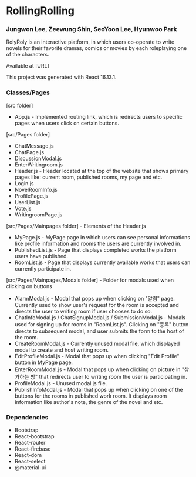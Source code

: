 # RollingRolling

### Jungwon Lee, Zeewung Shin, SeoYoon Lee, Hyunwoo Park

RolyRoly is an interactive platform, in which users co-operate to write novels for their favorite dramas, comics or movies by each roleplaying one of the characters.

Available at [URL]

This project was generated with React 16.13.1.

### Classes/Pages

[src folder]
* App.js - Implemented routing link, which is redirects users to specific pages when users click on certain buttons.

[src/Pages folder]
* ChatMessage.js
* ChatPage.js
* DiscussionModal.js
* EnterWritingroom.js
* Header.js - Header located at the top of the website that shows primary pages like: current room, published rooms, my page and etc.
* Login.js
* NovelRoomInfo.js
* ProfilePage.js
* UserList.js
* Vote.js
* WritingroomPage.js

[src/Pages/Mainpages folder] - Elements of the Header.js
* MyPage.js - MyPage page in which users can see personal informations like profile information and rooms the users are currently involved in.
* PublishedList.js - Page that displays completed works the platform users have published.
* RoomList.js - Page that displays currently available works that users can currently participate in.

[src/Pages/Mainpages/Modals folder] - Folder for modals used when clicking on buttons
* AlarmModal.js - Modal that pops up when clicking on "알림" page. Currently used to show user's request for the room is accepted and directs the user to writing room if user chooses to do so.
* ChatInfoModal.js / ChatSignupModal.js / SubmissionModal.js - Modals used for signing up for rooms in "RoomList.js". Clicking on "등록" button directs to subsequent modal, and user submits the form to the host of the room.
* CreateRoomModal.js - Currently unused modal file, which displayed modal to create and host writing room.
* EditProfileModal.js - Modal that pops up when clicking "Edit Profile" button in MyPage page.
* EnterRoomModal.js - Modal that pops up when clicking on picture in "참가하는 방" that redirects user to writing room the user is participating in.
* ProfileModal.js - Unused modal js file.
* PublishInfoModal.js - Modal that pops up when clicking on one of the buttons for the rooms in published work room. It displays room information like author's note, the genre of the novel and etc.



### Dependencies
* Bootstrap
* React-bootstrap
* React-router
* React-firebase
* React-dom
* React-select
* @material-ui
